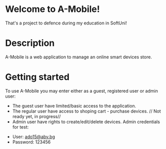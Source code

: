 # Welcome to A-Mobile!
That's a project to defence during my education in SoftUni!

# Description
A-Mobile is a web application to manage an online smart devices store.

# Getting started
To use A-Mobile you may enter either as a guest, registered user or admin user:
- The guest user have limited/basic access to the application.
- The regular user have access to shoping cart - purchase devices. // Not ready yet, in progress//
- Admin user have rights to create/edit/delete devices. Admin credentials for test:
* User: ado15@abv.bg
* Password: 123456
